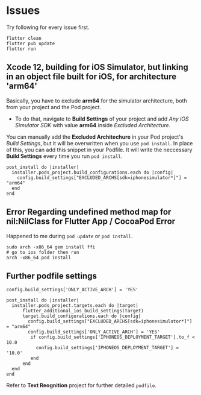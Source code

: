 # Issues
Try following for every issue first.
```console
flutter clean
flutter pub update
flutter run
```


## Xcode 12, building for iOS Simulator, but linking in an object file built for iOS, for architecture 'arm64'
Basically, you have to exclude **arm64** for the simulator architecture, both from your project and the Pod project.
* To do that, navigate to **Build Settings** of your project and add *Any iOS Simulator SDK* with value **arm64** inside *Excluded Architecture*.

You can manually add the **Excluded Architechure** in your Pod project's *Build Settings*, but it will be overwritten when you use `pod install`.
In place of this, you can add this snippet in your Podfile. It will write the neccessary **Build Settings** every time you run `pod install`.

```
post_install do |installer|
  installer.pods_project.build_configurations.each do |config|
    config.build_settings["EXCLUDED_ARCHS[sdk=iphonesimulator*]"] = "arm64"
  end
end
```

## Error Regarding undefined method map for nil:NilClass for Flutter App / CocoaPod Error
Happened to me during `pod update` or `pod install`.
```console
sudo arch -x86_64 gem install ffi
# go to ios folder then run
arch -x86_64 pod install
```

## Further podfile settings
```
config.build_settings['ONLY_ACTIVE_ARCH'] = 'YES'
```
```
post_install do |installer|
  installer.pods_project.targets.each do |target|
      flutter_additional_ios_build_settings(target)
      target.build_configurations.each do |config|
        config.build_settings["EXCLUDED_ARCHS[sdk=iphonesimulator*]"] = "arm64"
        config.build_settings['ONLY_ACTIVE_ARCH'] = 'YES'
         if config.build_settings['IPHONEOS_DEPLOYMENT_TARGET'].to_f < 10.0
           config.build_settings['IPHONEOS_DEPLOYMENT_TARGET'] = '10.0'
         end
      end
  end
end
```

Refer to **Text Reognition** project for further detailed `podfile`.
